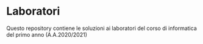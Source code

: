# Laboratori
Questo repository contiene le soluzioni ai laboratori del corso di informatica del primo anno (A.A.2020/2021)